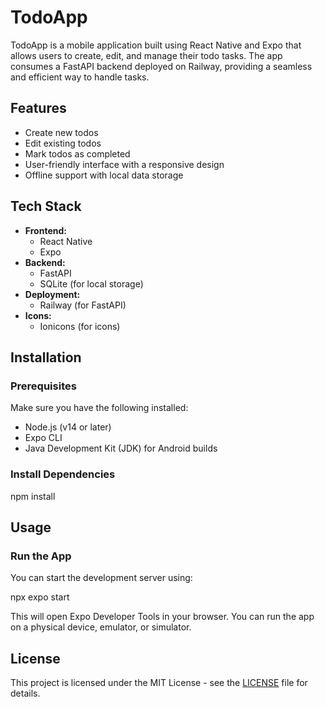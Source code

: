 # TodoApp

TodoApp is a mobile application built using React Native and Expo that allows users to create, edit, and manage their todo tasks. The app consumes a FastAPI backend deployed on Railway, providing a seamless and efficient way to handle tasks.

## Features

- Create new todos
- Edit existing todos
- Mark todos as completed
- User-friendly interface with a responsive design
- Offline support with local data storage

## Tech Stack

- **Frontend:** 
  - React Native
  - Expo
- **Backend:**
  - FastAPI
  - SQLite (for local storage)
- **Deployment:**
  - Railway (for FastAPI)
- **Icons:**
  - Ionicons (for icons)

## Installation

### Prerequisites

Make sure you have the following installed:

- Node.js (v14 or later)
- Expo CLI
- Java Development Kit (JDK) for Android builds

### Install Dependencies

npm install

## Usage

### Run the App

You can start the development server using:

npx expo start

This will open Expo Developer Tools in your browser. You can run the app on a physical device, emulator, or simulator.

## License

This project is licensed under the MIT License - see the [LICENSE](LICENSE) file for details.


